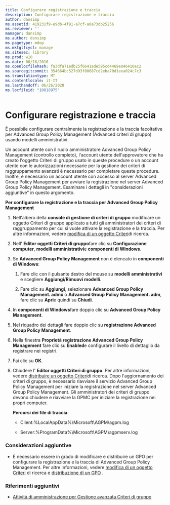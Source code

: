 ```yaml
---
title: Configurare registrazione e traccia
description: Configurare registrazione e traccia
author: dansimp
ms.assetid: 419231f9-e9db-4f91-a7cf-a0a73db25256
ms.reviewer: ''
manager: dansimp
ms.author: dansimp
ms.pagetype: mdop
ms.mktglfcycl: manage
ms.sitesec: library
ms.prod: w10
ms.date: 06/16/2016
ms.openlocfilehash: fa3dfa71edb25f6641ade595cd4469e846410ac2
ms.sourcegitcommit: 354664bc527d93f80687cd2eba70d1eea024c7c3
ms.translationtype: MT
ms.contentlocale: it-IT
ms.lasthandoff: 06/26/2020
ms.locfileid: "10818975"
---
```

# Configurare registrazione e traccia


È possibile configurare centralmente la registrazione e la traccia facoltative per Advanced Group Policy Management (Advanced criteri di gruppo) usando modelli amministrativi.

Un account utente con il ruolo amministratore Advanced Group Policy Management (controllo completo), l'account utente dell'approvatore che ha creato l'oggetto Criteri di gruppo usato in queste procedure o un account utente con le autorizzazioni necessarie per la gestione dei criteri di raggruppamento avanzati è necessario per completare queste procedure. Inoltre, è necessario un account utente con accesso al server Advanced Group Policy Management per avviare la registrazione nel server Advanced Group Policy Management. Esaminare i dettagli in "considerazioni aggiuntive" in questo argomento.

**Per configurare la registrazione e la traccia per Advanced Group Policy Management**

1.  Nell'albero della **console di gestione di criteri di gruppo** modificare un oggetto Criteri di gruppo applicato a tutti gli amministratori dei criteri di raggruppamento per cui si vuole attivare la registrazione e la traccia. Per altre informazioni, vedere [modifica di un oggetto Criteri](editing-a-gpo.md)di ricerca.

2.  Nell' **Editor oggetti Criteri di gruppo**fare clic su **Configurazione computer**, **modelli amministrativi**e **componenti di Windows**.

3.  Se **Advanced Group Policy Management** non è elencato in **componenti di Windows**:

    1.  Fare clic con il pulsante destro del mouse su **modelli amministrativi** e scegliere **Aggiungi/Rimuovi modelli**.

    2.  Fare clic su **Aggiungi**, selezionare **Advanced Group Policy Management. admx** o **Advanced Group Policy Management. adm**, fare clic su **Apri**e quindi su **Chiudi**.

4.  In **componenti di Windows**fare doppio clic su **Advanced Group Policy Management**.

5.  Nel riquadro dei dettagli fare doppio clic su **registrazione Advanced Group Policy Management**.

6.  Nella finestra **Proprietà registrazione Advanced Group Policy Management** fare clic su **Enabled**e configurare il livello di dettaglio da registrare nei registri.

7.  Fai clic su **OK**.

8.  Chiudere l' **Editor oggetti Criteri di gruppo**. Per altre informazioni, vedere [distribuire un oggetto Criteri](deploy-a-gpo.md)di ricerca. Dopo l'aggiornamento dei criteri di gruppo, è necessario riavviare il servizio Advanced Group Policy Management per iniziare la registrazione nel server Advanced Group Policy Management. Gli amministratori dei criteri di gruppo devono chiudere e riavviare la GPMC per iniziare la registrazione nei propri computer.

    **Percorsi dei file di traccia**:

    -   Client:%LocalAppData%\\Microsoft\\AGPM\\agpm.log

    -   Server:%ProgramData%\\Microsoft\\AGPM\\agpmserv.log

### Considerazioni aggiuntive

-   È necessario essere in grado di modificare e distribuire un GPO per configurare la registrazione e la traccia di Advanced Group Policy Management. Per altre informazioni, vedere [modifica di un oggetto Criteri](editing-a-gpo.md) di ricerca e [distribuzione di un GPO](deploy-a-gpo.md) .

### Riferimenti aggiuntivi

-   [Attività di amministrazione per Gestione avanzata Criteri di gruppo](performing-agpm-administrator-tasks.md)

 

 





